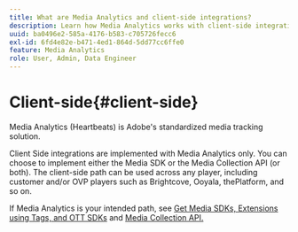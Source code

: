 ```yaml
---
title: What are Media Analytics and client-side integrations?
description: Learn how Media Analytics works with client-side integrations and the Media SDK and/or the Media Collection API.
uuid: ba0496e2-585a-4176-b583-c705726fecc6
exl-id: 6fd4e82e-b471-4ed1-864d-5dd77cc6ffe0
feature: Media Analytics
role: User, Admin, Data Engineer
---
```

# Client-side{#client-side}

Media Analytics (Heartbeats) is Adobe's standardized media tracking solution.

Client Side integrations are implemented with Media Analytics only. You can choose to implement either the Media SDK or the Media Collection API (or both). The client-side path can be used across any player, including customer and/or OVP players such as Brightcove, Ooyala, thePlatform, and so on.

If Media Analytics is your intended path, see [Get Media SDKs, Extensions using Tags, and OTT SDKs](/help/getting-started/download-sdks.md) and [Media Collection API.](/help/implementation/media-collection-api/mc-api-overview.md)
